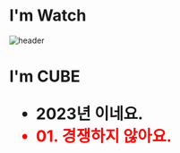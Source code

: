 # I'm Watch 

![header](https://capsule-render.vercel.app/api?type=cylinder&height=200&text=Stroke%20Test&fontAlign=70&stroke=00FF00&strokeWidth=3)

<h1> I'm CUBE 
<ul>
 <li> 2023년 이네요.
 <li style="color:red"> 01. 경쟁하지 않아요.
  
  


